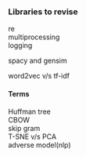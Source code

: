 ### Libraries to revise
re  
multiprocessing  
logging  

spacy and gensim  

word2vec v/s tf-idf

#### Terms
Huffman tree  
CBOW  
skip gram  
T-SNE v/s PCA  
adverse model(nlp)



